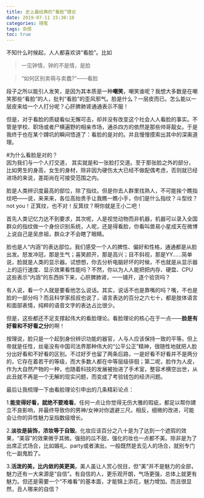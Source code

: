 ```yaml
---
title: 史上最经典的“看脸”理论
date: 2019-07-11 15:30:18
categories: 随笔
tags: 杂感
toc: true
---
```

不知什么时候起，人人都喜欢讲“看脸”。比如

>一见钟情，钟的不是情，是脸

>“如何区别卖萌与卖蠢?”——看脸

段子之所以能引人发笑，是因为其本质是一种**嘲笑**，嘲笑谁呢？我想大多数是在嘲笑那些“看脸”的人，批判“看脸”的歪风邪气。脸是什么？一层皮而已。怎么能以一层皮来给一个人打分呢？心肝脾肺肾通通表示不服！

但是，对于看脸的质疑看似无懈可击，却并没有改变这个社会人人看脸的事实。不管是学校、职场或者尸横遍野的相亲市场，通杀四方的依然是那些帅哥靓女。于是我终于也在某个蹲坑的瞬间悟道了：看脸的是对的。并且慢慢摸索出其中的深奥道理。

#为什么看脸是对的？
<br>
因为我们与一个人打交道， 其实就是和一张脸打交道。至于那张脸之外的部分，比如男生的身高，女生的身材，除非因为硬伤太大已经不做配偶考虑，否则就已经进场的来说，差距尚在可接受范围之内。

脸是人类辨识度最高的部位，除了指纹。但是你去人群里找熟人，不可能挨个瞧指纹吧——说，来来来，各位高抬贵手让我瞧一瞧小手，你们是什么指纹？斗型纹？not you！正箕纹，也不对！反箕纹？啊你就是王小二吧！

首先人类记忆力达不到要求，其次呢，人是视觉动物而非机器，机器可以录入全国群众的指纹做一个身份识别系统，人呢，还是得看脸，你看叫兽易小星成天在微博上说自己是吴彦祖，群众才不会瞎了眼睛。

脸也是人“内涵”的表达部位。我们感受一个人的脾性、偏好和性格，通通都是从脸出发。怒发冲冠，那是生气；喜笑颜开，那是高兴；目不斜视，那是YY……简单说，脸就是人类的显示器。试想想，你去分析电脑好坏的时候，不也就是从显示器上的运行速度、显示效果看性能吗？不然，你以为人人能把把内存、硬盘、CPU这些表示“内涵”的东西拆下来，心肝脾肺肾，一一铺开，逐个验货吗？

有人说，看一个人就是要看他怎么说话。其实，说话不也是靠嘴的吗？嘴，不也是脸的一部分吗？而且科学家叔叔也说了，语言表达的百分之六七十，都是肢体语言和面部表情，纯粹的语音文字的表达占比很少。

但是，这些都还不足支撑起伟大的看脸理论。看脸理论的核心在于一点——<b>脸是有好看和不好看之分</b>的啊！

按理说，脸只是一个起到身份辨识功能的器官，人与人应该保持一致的平等。但上帝就是任性，丝毫没有中国司法界那种伟大的“公平公正”精神，很随性地就把人脸分出好看和不好看的区别。不过好歹也留了两条后路，一是好看不好看并不是两分的，它存在着若干的等级，而大多数人都在中等层级徘徊；第二呢，脸作为人皮，作为大自然产物的一种，也随着科技的发展被抬进了手术室，整容术横空出世，从此丑就不再是一个无解的现实问题，而变成了考验钱包的经济问题。

最后让我梳理一下由看脸理论引申出的几条精彩论点：

1.<b>能变得好看，就绝不要难看</b>。任何一点让你觉得无伤大雅的瑕疵，都足以帮你建立不良影响，并最终导致你的男神/女神对你退避三尺。相反，细微的改进，可能会让你的异性魅力呈指数级增长。

2.<b>淡妆是装饰，浓妆等于自毁</b>。化妆应该百分之八十是为了达到一个遮瑕的效果，“美容”的效果微乎其微。强扭的瓜不甜，强化的妆也一点都不美。除非是为了出席正式场合，比如婚礼、party或者演出，一般既然是去见人的场合，就别专门化一副鬼脸了。

3.<b>活泼的美，比内敛的美更美</b>。美人虽让人赏心悦目，但“美”并不是魅力的全部，魅力还有一大来源是“自信”。有自信的人，更乐观开朗，气场更强，总体上就更有魅力。但还是需要一个“不难看”的基本面，才能锦上添花，魅力增加。而且很显然，丑人哪来的自信？











